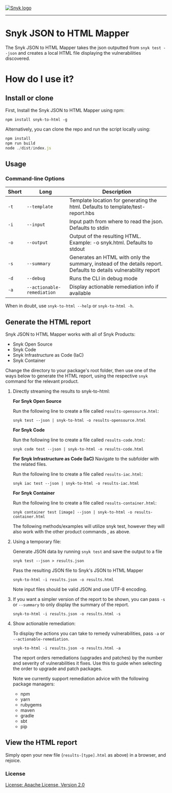 [![Snyk logo](https://snyk.io/style/asset/logo/snyk-print.svg)](https://snyk.io)

---

# Snyk JSON to HTML Mapper

The Snyk JSON to HTML Mapper takes the json outputted from `snyk test --json` and creates a local HTML file displaying the vulnerabilities discovered.

# How do I use it?

## Install or clone

First, Install the Snyk JSON to HTML Mapper using npm:

`npm install snyk-to-html -g`

Alternatively, you can clone the repo and run the script locally using:

```javascript
npm install
npm run build
node ./dist/index.js
```

## Usage

### Command-line Options

| Short | Long                       | Description                                                                                                      |
| ----- | -------------------------- | ---------------------------------------------------------------------------------------------------------------- |
| `-t`  | `--template`               | Template location for generating the html. Defaults to template/test-report.hbs                                  |
| `-i`  | `--input`                  | Input path from where to read the json. Defaults to stdin                                                        |
| `-o`  | `--output`                 | Output of the resulting HTML. Example: -o snyk.html. Defaults to stdout                                          |
| `-s`  | `--summary`                | Generates an HTML with only the summary, instead of the details report. Defaults to details vulnerability report |
| `-d`  | `--debug`                  | Runs the CLI in debug mode                                                                                       |
| `-a`  | `--actionable-remediation` | Display actionable remediation info if available                                                                 |

When in doubt, use `snyk-to-html --help` or `snyk-to-html -h`.

## Generate the HTML report

Snyk JSON to HTML Mapper works with all of Snyk Products:
* Snyk Open Source
* Snyk Code
* Snyk Infrastructure as Code (IaC)
* Snyk Container

Change the directory to your package's root folder,
then use one of the ways below to generate the HTML report,
using the respective `snyk` command for the relevant product.

1. Directly streaming the results to snyk-to-html:

   **For Snyk Open Source**

      Run the following line to create a file called `results-opensource.html`:

      `snyk test --json | snyk-to-html -o results-opensource.html`

   **For Snyk Code**

      Run the following line to create a file called `results-code.html`:

      `snyk code test --json | snyk-to-html -o results-code.html`


   **For Snyk Infrastructure as Code (IaC)**
      Navigate to the subfolder with the related files.

      Run the following line to create a file called `results-iac.html`:

      `snyk iac test --json | snyk-to-html -o results-iac.html`


   **For Snyk Container**

    Run the following line to create a file called `results-container.html`:

      `snyk container test [image] --json | snyk-to-html -o results-container.html`

      The following methods/examples will utilize snyk test, however they will also work with the other product commands , as above.

2. Using a temporary file:

   Generate JSON data by running `snyk test` and save the output to a file

   `snyk test --json > results.json`

   Pass the resulting JSON file to Snyk's JSON to HTML Mapper

   `snyk-to-html -i results.json -o results.html`

   Note input files should be valid JSON and use UTF-8 encoding.

3. If you want a simpler version of the report to be shown, you can pass `-s` or `--summary` to only
   display the summary of the report.

   `snyk-to-html -i results.json -o results.html -s`

4. Show actionable remediation:

   To display the actions you can take to remedy vulnerabilities, pass `-a` or `--actionable-remediation`.

   `snyk-to-html -i results.json -o results.html -a`

   The report orders remediations (upgrades and patches) by the number and severity of vulnerabilities it fixes.
   Use this to guide when selecting the order to upgrade and patch packages.

   Note we currently support remediation advice with the following package managers:

   * npm
   * yarn
   * rubygems
   * maven
   * gradle
   * sbt
   * pip

## View the HTML report

Simply open your new file (`results-[type].html` as above) in a browser, and rejoice.

### License

[License: Apache License, Version 2.0](LICENSE)
